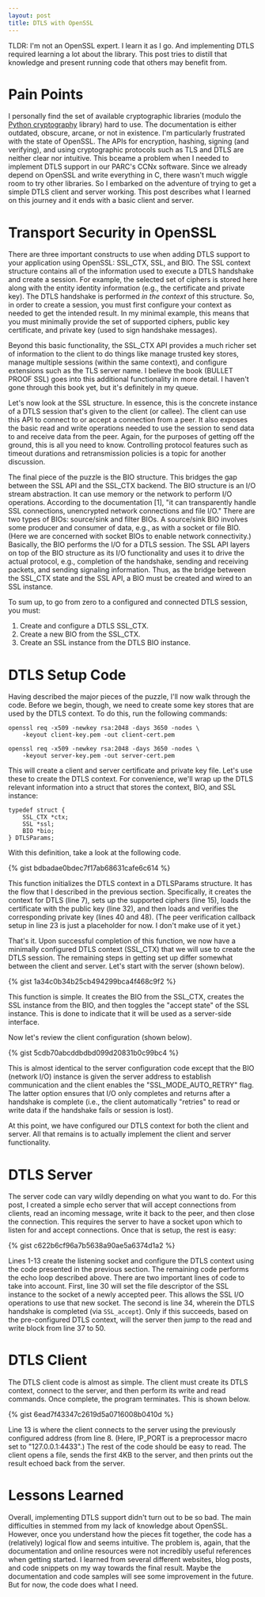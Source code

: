 ```yaml
---
layout: post
title: DTLS with OpenSSL
---
```


TLDR: I'm not an OpenSSL expert. I learn it as I go. And implementing DTLS required learning a lot about
the library. This post tries to distill that knowledge and present running code that others may benefit from.

# Pain Points

I personally find the set of available cryptographic libraries (modulo the [Python cryptography](https://cryptography.io/en/latest/) library)
hard to use. The documentation is either outdated, obscure, arcane, or not in existence. I'm particularly
frustrated with the state of OpenSSL. The APIs for encryption, hashing, signing (and verifying), and using
cryptographic protocols such as TLS and DTLS are neither clear nor intuitive. This bceame a problem when I needed
to implement DTLS support in our PARC's CCNx software. Since we already depend on OpenSSL and write everything
in C, there wasn't much wiggle room to try other libraries. So I embarked on the adventure of trying to get
a simple DTLS client and server working. This post describes what I learned on this journey and it ends with
a basic client and server.

# Transport Security in OpenSSL

There are three important constructs to use when adding DTLS support to your application using OpenSSL:
SSL_CTX, SSL, and BIO. The SSL context structure contains all of the information used to execute a DTLS handshake
and create a session. For example, the selected set of ciphers is stored here along with the entity
identity information (e.g., the certificate and private key). The DTLS handshake is performed *in the
context* of this structure. So, in order to create a session, you must first configure your context as
needed to get the intended result. In my minimal example, this means that you must minimally provide
the set of supported ciphers, public key certificate, and private key (used to sign handshake messages).

Beyond this basic functionality, the SSL_CTX API provides a much richer set of information to the client
to do things like manage trusted key stores, manage multiple sessions (within the same context), and configure
extensions such as the TLS server name. I believe the book (BULLET PROOF SSL) goes into this additional
functionality in more detail. I haven't gone through this book yet, but it's definitely in my queue.

Let's now look at the SSL structure. In essence, this is the concrete instance of a DTLS
session that's given to the client (or callee). The client can use this API to connect to
or accept a connection from a peer. It also exposes the basic read and
write operations needed to use the session to send data to and receive data from the peer.
Again, for the purposes of getting off the ground, this is all you need to know. Controlling
protocol features such as timeout durations and retransmission policies is a topic for another
discussion.

The final piece of the puzzle is the BIO structure. This bridges the gap between the SSL API
and the SSL_CTX backend. The BIO structure is an I/O stream abstraction. It can use
memory or the network to perform I/O operations. According to the documentation [1], "it
can transparently handle SSL connections, unencrypted network connections and file I/O."
There are two types of BIOs: source/sink and filter BIOs. A source/sink BIO involves some
producer and consumer of data, e.g., as with a socket or file BIO. (Here we are concerned
with socket BIOs to enable network connectivity.) Basically, the BIO performs the I/O for
a DTLS session. The SSL API layers on top of the BIO structure as its I/O functionality
and uses it to drive the actual protocol, e.g., completion of the handshake, sending
and receiving packets, and sending signaling information. Thus, as the bridge between
the SSL_CTX state and the SSL API, a BIO must be created and wired to an SSL instance.

To sum up, to go from zero to a configured and connected DTLS session, you must:

1. Create and configure a DTLS SSL_CTX.
2. Create a new BIO from the SSL_CTX.
3. Create an SSL instance from the DTLS BIO instance.

# DTLS Setup Code

Having described the major pieces of the puzzle, I'll now walk through the code.
Before we begin, though, we need to create some key stores that are used by the
DTLS context. To do this, run the following commands:

~~~
openssl req -x509 -newkey rsa:2048 -days 3650 -nodes \
    -keyout client-key.pem -out client-cert.pem

openssl req -x509 -newkey rsa:2048 -days 3650 -nodes \
    -keyout server-key.pem -out server-cert.pem
~~~~

This will create a client and server certificate and private key file. Let's use
these to create the DTLS context. For convenience, we'll wrap up the DTLS relevant
information into a struct that stores the context, BIO, and SSL instance:

~~~
typedef struct {
    SSL_CTX *ctx;
    SSL *ssl;
    BIO *bio;
} DTLSParams;
~~~

With this definition, take a look at the following code.

{% gist bdbadae0bdec7f17ab68631cafe6c614 %}

This function initializes the DTLS context in a DTLSParams structure. It has
the flow that I described in the previous section. Specifically, it creates
the context for DTLS (line 7), sets up the supported ciphers (line 15),
loads the certificate with the public key (line 32), and then loads and verifies
the corresponding private key (lines 40 and 48). (The peer verification callback
setup in line 23 is just a placeholder for now. I don't make use of it yet.)

That's it. Upon successful completion of this function, we now have a minimally
configured DTLS context (SSL_CTX) that we will use to create the DTLS session.
The remaining steps in getting set up differ somewhat between the client and server.
Let's start with the server (shown below).

{% gist 1a34c0b34b25cb494299bca4f468c9f2 %}

This function is simple. It creates the BIO from the SSL_CTX, creates the SSL
instance from the BIO, and then toggles the "accept state" of the SSL instance.
This is done to indicate that it will be used as a server-side interface.

Now let's review the client configuration (shown below).

{% gist 5cdb70abcddbdbd099d20831b0c99bc4 %}

This is almost identical to the server configuration code except that the BIO
(network I/O) instance is given the server address to establish communication and
the client enables the "SSL_MODE_AUTO_RETRY" flag. The latter option ensures that
I/O only completes and returns after a handshake is complete (i.e., the client
automatically "retries" to read or write data if the handshake fails or session is lost).

At this point, we have configured our DTLS context for both the client and server.
All that remains is to actually implement the client and server functionality.

# DTLS Server

The server code can vary wildly depending on what you want to do. For this post,
I created a simple echo server that will accept connections from clients, read
an incoming message, write it back to the peer, and then close the connection.
This requires the server to have a socket upon which to listen for and
accept connections. Once that is setup, the rest is easy:

{% gist c622b6cf96a7b5638a90ae5a6374d1a2 %}

Lines 1-13 create the listening socket and configure the DTLS context using
the code presented in the previous section. The remaining code performs the echo
loop described above. There are two important lines of code to take into account.
First, line 30 will set the file descriptor of the SSL instance to the socket of a newly
accepted peer. This allows the SSL I/O operations to use that new socket. The second
is line 34, wherein the DTLS handshake is completed (via `SSL_accept`). Only if
this succeeds, based on the pre-configured DTLS context, will the server then
jump to the read and write block from line 37 to 50.

# DTLS Client

The DTLS client code is almost as simple. The client must create its DTLS context,
connect to the server, and then perform its write and read commands. Once complete,
the program terminates. This is shown below.

{% gist 6ead7f43347c2619d5a0716008b0410d %}

Line 13 is where the client connects to the server using the previously configured
address (from line 8. (Here, IP_PORT is a preprocessor macro set to "127.0.0.1:4433".)
The rest of the code should be easy to read. The client opens a file, sends the
first 4KB to the server, and then prints out the result echoed back from the server.

# Lessons Learned

Overall, implementing DTLS support didn't turn out to be so bad. The main difficulties
in stemmed from my lack of knowledge about OpenSSL. However, once you understand how
the pieces fit together, the code has a (relatively) logical flow and seems intuitive. The problem
is, again, that the documentation and online resources were not incredibly useful references when getting started. I learned
from several different websites, blog posts, and code snippets on my way towards the final result. Maybe the
documentation and code samples will see some improvement in the future. But for now, the code does what I need.
